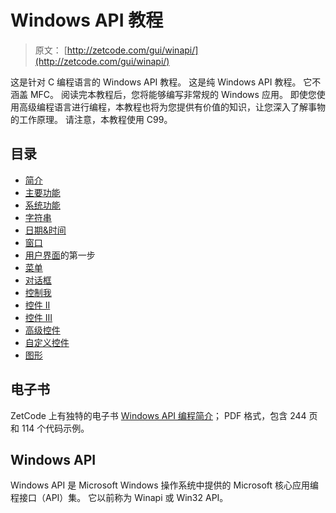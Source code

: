 # Windows API 教程

> 原文： [http://zetcode.com/gui/winapi/](http://zetcode.com/gui/winapi/)

这是针对 C 编程语言的 Windows API 教程。 这是纯 Windows API 教程。 它不涵盖 MFC。 阅读完本教程后，您将能够编写非常规的 Windows 应用。 即使您使用高级编程语言进行编程，本教程也将为您提供有价值的知识，让您深入了解事物的工作原理。 请注意，本教程使用 C99。

## 目录


*   [简介](introduction/)
*   [主要功能](main/)
*   [系统功能](system/)
*   [字符串](strings/)
*   [日期&时间](datetime/)
*   [窗口](window/)
*   [用户界面](firststeps/)的第一步
*   [菜单](menus/)
*   [对话框](dialogs/)
*   [控制我](controls/)
*   [控件 II](controlsII/)
*   [控件 III](controlsIII/)
*   [高级控件](advancedcontrols/)
*   [自定义控件](customcontrols/)
*   [图形](gdi/)


## 电子书

ZetCode 上有独特的电子书 [Windows API 编程简介](/ebooks/windowsapi/)； PDF 格式，包含 244 页和 114 个代码示例。

## Windows API

Windows API 是 Microsoft Windows 操作系统中提供的 Microsoft 核心应用编程接口（API）集。 它以前称为 Winapi 或 Win32 API。